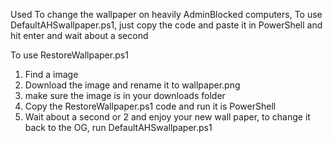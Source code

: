 Used To change the wallpaper on heavily AdminBlocked computers,
To use DefaultAHSwallpaper.ps1, just copy the code and paste it in PowerShell and hit enter and wait about a second


To use RestoreWallpaper.ps1
1. Find a image
2. Download the image and rename it to wallpaper.png
3. make sure the image is in your downloads folder
4. Copy the RestoreWallpaper.ps1 code and run it is PowerShell
5. Wait about a second or 2 and enjoy your new wall paper, to change it back to the OG, run DefaultAHSwallpaper.ps1
